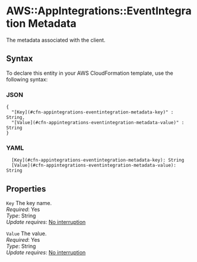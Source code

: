 # AWS::AppIntegrations::EventIntegration Metadata<a name="aws-properties-appintegrations-eventintegration-metadata"></a>

The metadata associated with the client\.

## Syntax<a name="aws-properties-appintegrations-eventintegration-metadata-syntax"></a>

To declare this entity in your AWS CloudFormation template, use the following syntax:

### JSON<a name="aws-properties-appintegrations-eventintegration-metadata-syntax.json"></a>

```
{
  "[Key](#cfn-appintegrations-eventintegration-metadata-key)" : String,
  "[Value](#cfn-appintegrations-eventintegration-metadata-value)" : String
}
```

### YAML<a name="aws-properties-appintegrations-eventintegration-metadata-syntax.yaml"></a>

```
  [Key](#cfn-appintegrations-eventintegration-metadata-key): String
  [Value](#cfn-appintegrations-eventintegration-metadata-value): String
```

## Properties<a name="aws-properties-appintegrations-eventintegration-metadata-properties"></a>

`Key`  <a name="cfn-appintegrations-eventintegration-metadata-key"></a>
The key name\.  
*Required*: Yes  
*Type*: String  
*Update requires*: [No interruption](https://docs.aws.amazon.com/AWSCloudFormation/latest/UserGuide/using-cfn-updating-stacks-update-behaviors.html#update-no-interrupt)

`Value`  <a name="cfn-appintegrations-eventintegration-metadata-value"></a>
The value\.  
*Required*: Yes  
*Type*: String  
*Update requires*: [No interruption](https://docs.aws.amazon.com/AWSCloudFormation/latest/UserGuide/using-cfn-updating-stacks-update-behaviors.html#update-no-interrupt)